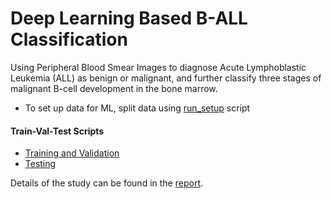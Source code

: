 # Deep Learning Based B-ALL Classification

Using Peripheral Blood Smear Images to diagnose Acute Lymphoblastic Leukemia (ALL) as benign or malignant, and further classify three stages of malignant B-cell development in the bone marrow.

- To set up data for ML, split data using [run_setup](./run_setup.py) script

#### Train-Val-Test Scripts
- [Training and Validation](./train.py)
- [Testing](./test.py)

Details of the study can be found in the [report](./report.md).
